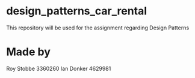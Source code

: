 # design_patterns_car_rental
This repository will be used for the assignment regarding Design Patterns
# Made by
Roy Stobbe 3360260
Ian Donker 4629981
